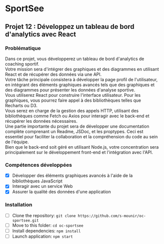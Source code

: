 # SportSee
## Projet 12 : Développez un tableau de bord d'analytics avec React

### Problématique
Dans ce projet, vous développerez un tableau de bord d'analytics de coaching sportif.\
Votre mission sera d'intégrer des graphiques et des diagrammes en utilisant React et de récupérer des données via une API.\
Votre tâche principale consistera à développer la page profil de l'utilisateur, en intégrant des éléments graphiques avancés tels que des graphiques et des diagrammes pour présenter les données d'analyse sportive.\
Vous utiliserez React pour construire l'interface utilisateur. Pour les graphiques, vous pourrez faire appel à des bibliothèques telles que Recharts ou D3.\
Vous serez en charge de la gestion des appels HTTP, utilisant des bibliothèques comme Fetch ou Axios pour interagir avec le back-end et récupérer les données nécessaires.\
Une partie importante du projet sera de développer une documentation complète comprenant un Readme, JSDoc, et les proptypes. Ceci est essentiel pour faciliter la collaboration et la compréhension du code au sein de l'équipe.\
Bien que le back-end soit géré en utilisant Node.js, votre concentration sera principalement sur le développement front-end et l'intégration avec l'API.

### Compétences développées
- [x] Développer des éléments graphiques avancés à l'aide de la bibliothèques JavaScript
- [x] Interagir avec un service Web
- [x] Assurer la qualité des données d'une application

### Installation
- [ ] Clone the repository: `git clone https://github.com/s-mounir/oc-sportsee.git`
- [ ] Move to this folder: `cd oc-sportsee`
- [ ] Install dependencies: `npm install`
- [ ] Launch application: `npm start`
